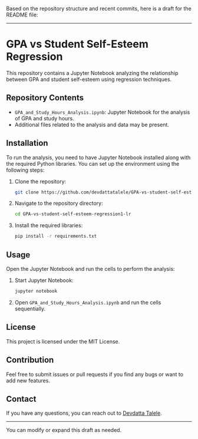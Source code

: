 Based on the repository structure and recent commits, here is a draft for the README file:

---

# GPA vs Student Self-Esteem Regression

This repository contains a Jupyter Notebook analyzing the relationship between GPA and student self-esteem using regression techniques.

## Repository Contents

- `GPA_and_Study_Hours_Analysis.ipynb`: Jupyter Notebook for the analysis of GPA and study hours.
- Additional files related to the analysis and data may be present.

## Installation

To run the analysis, you need to have Jupyter Notebook installed along with the required Python libraries. You can set up the environment using the following steps:

1. Clone the repository:
   ```bash
   git clone https://github.com/devdattatalele/GPA-vs-student-self-esteem-regression1-lr.git
   ```
2. Navigate to the repository directory:
   ```bash
   cd GPA-vs-student-self-esteem-regression1-lr
   ```
3. Install the required libraries:
   ```bash
   pip install -r requirements.txt
   ```

## Usage

Open the Jupyter Notebook and run the cells to perform the analysis:

1. Start Jupyter Notebook:
   ```bash
   jupyter notebook
   ```
2. Open `GPA_and_Study_Hours_Analysis.ipynb` and run the cells sequentially.

## License

This project is licensed under the MIT License.

## Contribution

Feel free to submit issues or pull requests if you find any bugs or want to add new features.

## Contact

If you have any questions, you can reach out to [Devdatta Talele](https://github.com/devdattatalele).

---

You can modify or expand this draft as needed.
